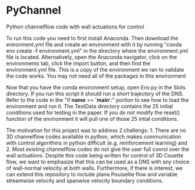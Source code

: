 # PyChannel
Python channelflow code with wall actuations for control

To run this code you need to first install Anaconda. Then download the enironment.yml file and create an environment with it by running "conda env create -f environment.yml" in the directory where the environment.yml file is located. Alternatively, open the Anaconda navigator, click on the environments tab, click the import button, and then find the environment.yml file. This is a copy of the environment we ran to validate the code works. You may not need all of the packages in this environment

Now that you have the conda environment setup, open Env.py in the Slots directory. If you run this script it should run a short trajectory of the DNS. Refer to the code in the "if __name__ == '__main__':" portion to see how to load the environment and run it. The TestData directory contains the 25 initial conditions used for testing in the paper. If you do not modify the reset() function of the environment it will pull one of those 25 intial conditions.

The motivation for this project was to address 2 challengs: 1. There are no 3D channelflow codes available in python, which makes communication with control algorithms in python difficult (e.g. reinforcement learning) and 2. Most existing channelflow codes do not give the user full conrol over the wall actuations. Despite this code being written for control of 3D Couette flow, we want to emphasize that this can be used as a DNS with any choice of wall-normal velocity at both walls. Furthermore, if there is interest, we can extend this repository to include plane Pouisellie flow and variable streamwise velocity and spanwise velocity boundary conditions.
